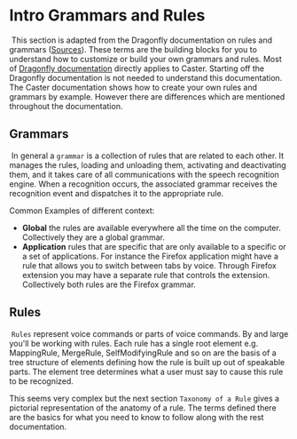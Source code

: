# Intro Grammars and Rules 

​	This section is adapted from the Dragonfly documentation on rules and grammars ([Sources](https://dragonfly2.readthedocs.io/en/latest/object_model.html)). These terms are the building blocks for you to understand how to customize or build your own grammars and rules. Most of [Dragonfly documentation](https://dragonfly2.readthedocs.io/en/latest/index.html) directly applies to Caster. Starting off the Dragonfly documentation is not needed to understand this documentation. The Caster documentation shows how to create your own rules and grammars by example. However there are differences which are mentioned throughout the documentation. 

## Grammars

​	In general a `grammar` is a collection of rules that are related to each other. It manages the rules, loading and unloading them, activating and deactivating them, and it takes care of all communications with the speech recognition engine. When a recognition occurs, the associated grammar receives the recognition event and dispatches it to the appropriate rule.

Common Examples of different context:

- **Global** the rules are available everywhere all the time on the computer. Collectively they are a global grammar.
- **Application** rules that are specific that are only available to a specific or a set of applications. For instance the Firefox application might have a rule that allows you to switch between tabs by voice. Through Firefox extension you may have a separate rule that controls the extension. Collectively both rules are the Firefox grammar.

## Rules

​	`Rules` represent voice commands or parts of voice commands. By and large you'll be working with rules. Each rule has a single root element e.g. MappingRule,  MergeRule, SelfModifyingRule and so on are the basis of a tree structure of elements defining how the rule is built up out of speakable parts. The element tree determines what a user must say to cause this rule to be recognized. 

This seems very complex but the next section `Taxonomy of a Rule`  gives a pictorial representation of the anatomy of a rule. The terms defined there are the basics for what you need to know to follow along with the rest documentation.



 